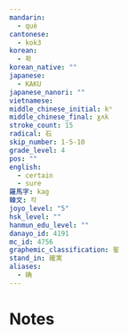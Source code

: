 ```yaml
---
mandarin:
  - què
cantonese:
  - kok3
korean:
  - 확
korean_native: ""
japanese:
  - KAKU
japanese_nanori: ""
vietnamese:
middle_chinese_initial: kʰ
middle_chinese_final: ɣʌk
stroke_count: 15
radical: 石
skip_number: 1-5-10
grade_level: 4
pos: ""
english:
  - certain
  - sure
羅馬字: kag
韓文: 칵
joyo_level: "5"
hsk_level: ""
hanmun_edu_level: ""
danayo_id: 4191
mc_id: 4756
graphemic_classification: 隺
stand_in: 確実
aliases:
  - 确
---
```


# Notes
